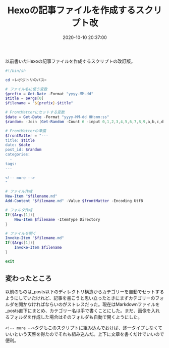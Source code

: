 ﻿---
title: Hexoの記事ファイルを作成するスクリプト改
date: 2020-10-10 20:37:00
post_id: 80w9t4
categories:
  - 雑記
tags:
  - PowerShell
---

以前書いたHexoの記事ファイルを作成するスクリプトの改訂版。

<!-- more -->

```powershell
﻿#!/bin/sh

cd <レポジトリのパス>

# ファイル名に使う変数
$prefix = Get-Date -Format "yyyy-MM-dd"
$title = $Args[0]
$filename = "${prefix}-$title"

# FrontMatterにセットする変数
$date = Get-Date -Format "yyyy-MM-dd HH:mm:ss"
$random= -Join (Get-Random -Count 6 -input 0,1,2,3,4,5,6,7,8,9,a,b,c,d,e,f,g,h,i,j,k,l,m,n,o,p,q,r,s,t,u,v,w,x,y,z)

# FrontMatterの準備
$frontMatter = "---
title: $title
date: $date
post_id: $random
categories:
  -
tags:
---

<!-- more -->
"

# ファイル作成
New-Item "$filename.md"
Add-Content "$filename.md" -Value $frontMatter -Encoding Utf8

# フォルダ作成
If($Args[1]){
    New-Item $filename -ItemType Directory
}

# ファイルを開く
Invoke-Item "$filename.md"
If($Args[1]){
    Invoke-Item $filename
}

exit
```

## 変わったところ

以前のものは_posts以下のディレクトリ構造からカテゴリーを自動でセットするようにしていたけれど、記事を書こうと思い立ったときにまずカテゴリーのフォルダを開かなければならいのがストレスだった。現在はMarkdownファイルを_posts直下にまとめ、カテゴリー名は手で書くことにした。まだ、画像を入れるフォルダを作成した場合はそのフォルダも自動で開くようにした。

`<!-- more -->`タグもこのスクリプトに組み込んでおけば、逐一タイプしなくていいという天啓を得たのでそれも組み込んだ。上下に文章を書くだけでいいので便利。
